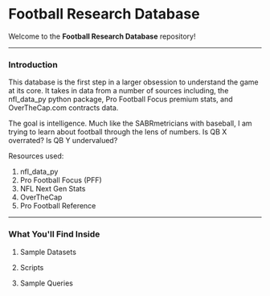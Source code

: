 # Football Research Database

Welcome to the **Football Research Database** repository!

---

### Introduction

This database is the first step in a larger obsession to understand the game at its core. It takes in data from a number of sources including, the nfl_data_py python package, Pro Football Focus premium stats, and OverTheCap.com contracts data.

The goal is intelligence. Much like the SABRmetricians with baseball, I am trying to learn about football through the lens of numbers. Is QB X overrated? Is QB Y undervalued?  


Resources used:

1. nfl_data_py
2. Pro Football Focus (PFF)
3. NFL Next Gen Stats
4. OverTheCap
5. Pro Football Reference 



---

### What You'll Find Inside

1. Sample Datasets



3. Scripts
4. Sample Queries



